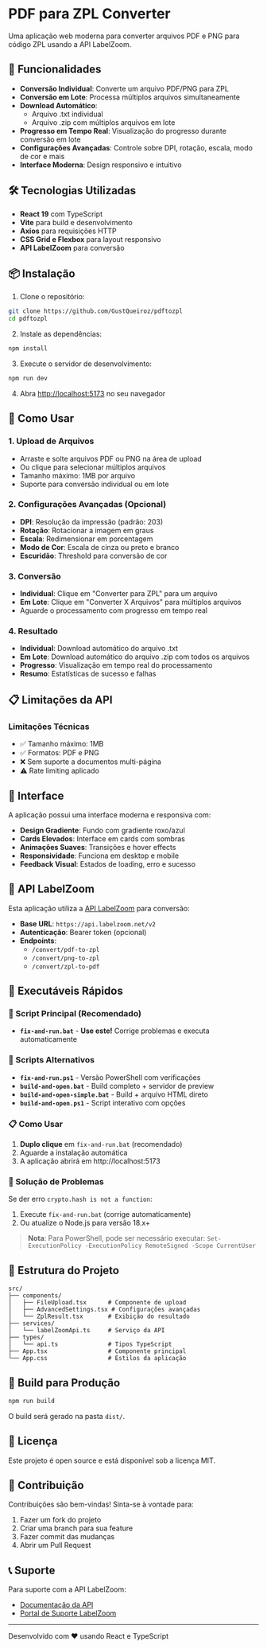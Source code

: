 # PDF para ZPL Converter

Uma aplicação web moderna para converter arquivos PDF e PNG para código ZPL usando a API LabelZoom.

## 🚀 Funcionalidades

- **Conversão Individual**: Converte um arquivo PDF/PNG para ZPL
- **Conversão em Lote**: Processa múltiplos arquivos simultaneamente
- **Download Automático**: 
  - Arquivo .txt individual
  - Arquivo .zip com múltiplos arquivos em lote
- **Progresso em Tempo Real**: Visualização do progresso durante conversão em lote
- **Configurações Avançadas**: Controle sobre DPI, rotação, escala, modo de cor e mais
- **Interface Moderna**: Design responsivo e intuitivo

## 🛠️ Tecnologias Utilizadas

- **React 19** com TypeScript
- **Vite** para build e desenvolvimento
- **Axios** para requisições HTTP
- **CSS Grid e Flexbox** para layout responsivo
- **API LabelZoom** para conversão

## 📦 Instalação

1. Clone o repositório:
```bash
git clone https://github.com/GustQueiroz/pdftozpl
cd pdftozpl
```

2. Instale as dependências:
```bash
npm install
```

3. Execute o servidor de desenvolvimento:
```bash
npm run dev
```

4. Abra [http://localhost:5173](http://localhost:5173) no seu navegador

## 🔧 Como Usar

### 1. Upload de Arquivos
- Arraste e solte arquivos PDF ou PNG na área de upload
- Ou clique para selecionar múltiplos arquivos
- Tamanho máximo: 1MB por arquivo
- Suporte para conversão individual ou em lote

### 2. Configurações Avançadas (Opcional)
- **DPI**: Resolução da impressão (padrão: 203)
- **Rotação**: Rotacionar a imagem em graus
- **Escala**: Redimensionar em porcentagem
- **Modo de Cor**: Escala de cinza ou preto e branco
- **Escuridão**: Threshold para conversão de cor

### 3. Conversão
- **Individual**: Clique em "Converter para ZPL" para um arquivo
- **Em Lote**: Clique em "Converter X Arquivos" para múltiplos arquivos
- Aguarde o processamento com progresso em tempo real

### 4. Resultado
- **Individual**: Download automático do arquivo .txt
- **Em Lote**: Download automático do arquivo .zip com todos os arquivos
- **Progresso**: Visualização em tempo real do processamento
- **Resumo**: Estatísticas de sucesso e falhas

## 📋 Limitações da API

### Limitações Técnicas
- ✅ Tamanho máximo: 1MB
- ✅ Formatos: PDF e PNG
- ❌ Sem suporte a documentos multi-página
- ⚠️ Rate limiting aplicado

## 🎨 Interface

A aplicação possui uma interface moderna e responsiva com:

- **Design Gradiente**: Fundo com gradiente roxo/azul
- **Cards Elevados**: Interface em cards com sombras
- **Animações Suaves**: Transições e hover effects
- **Responsividade**: Funciona em desktop e mobile
- **Feedback Visual**: Estados de loading, erro e sucesso

## 🔌 API LabelZoom

Esta aplicação utiliza a [API LabelZoom](https://api.labelzoom.net/v2/api-docs) para conversão:

- **Base URL**: `https://api.labelzoom.net/v2`
- **Autenticação**: Bearer token (opcional)
- **Endpoints**:
  - `/convert/pdf-to-zpl`
  - `/convert/png-to-zpl`
  - `/convert/zpl-to-pdf`

## 🚀 Executáveis Rápidos

### 🎯 Script Principal (Recomendado)
- **`fix-and-run.bat`** - **Use este!** Corrige problemas e executa automaticamente

### 🔧 Scripts Alternativos
- **`fix-and-run.ps1`** - Versão PowerShell com verificações
- **`build-and-open.bat`** - Build completo + servidor de preview
- **`build-and-open-simple.bat`** - Build + arquivo HTML direto
- **`build-and-open.ps1`** - Script interativo com opções

### 📋 Como Usar
1. **Duplo clique** em `fix-and-run.bat` (recomendado)
2. Aguarde a instalação automática
3. A aplicação abrirá em http://localhost:5173

### 🔧 Solução de Problemas
Se der erro `crypto.hash is not a function`:
1. Execute `fix-and-run.bat` (corrige automaticamente)
2. Ou atualize o Node.js para versão 18.x+

> **Nota**: Para PowerShell, pode ser necessário executar: `Set-ExecutionPolicy -ExecutionPolicy RemoteSigned -Scope CurrentUser`

## 📁 Estrutura do Projeto

```
src/
├── components/
│   ├── FileUpload.tsx      # Componente de upload
│   ├── AdvancedSettings.tsx # Configurações avançadas
│   └── ZplResult.tsx       # Exibição do resultado
├── services/
│   └── labelZoomApi.ts     # Serviço da API
├── types/
│   └── api.ts              # Tipos TypeScript
├── App.tsx                 # Componente principal
└── App.css                 # Estilos da aplicação
```

## 🚀 Build para Produção

```bash
npm run build
```

O build será gerado na pasta `dist/`.

## 📝 Licença

Este projeto é open source e está disponível sob a licença MIT.

## 🤝 Contribuição

Contribuições são bem-vindas! Sinta-se à vontade para:

1. Fazer um fork do projeto
2. Criar uma branch para sua feature
3. Fazer commit das mudanças
4. Abrir um Pull Request

## 📞 Suporte

Para suporte com a API LabelZoom:
- [Documentação da API](https://api.labelzoom.net/v2/api-docs)
- [Portal de Suporte LabelZoom](https://labelzoom.net/support)

---

Desenvolvido com ❤️ usando React e TypeScript
